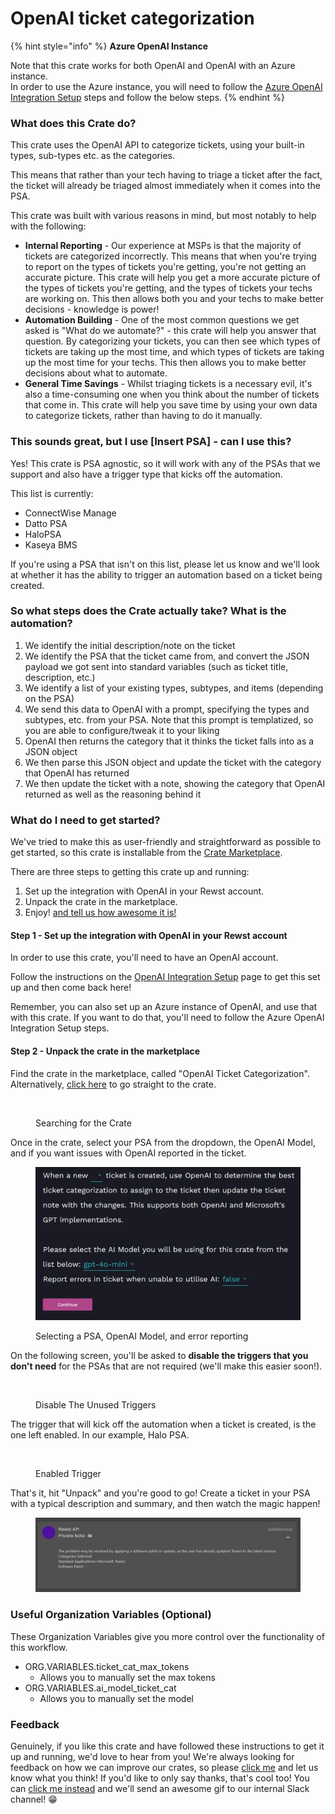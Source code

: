 # OpenAI ticket categorization

{% hint style="info" %}
**Azure OpenAI Instance**

Note that this crate works for both OpenAI and OpenAI with an Azure instance.\
In order to use the Azure instance, you will need to follow the [Azure OpenAI Integration Setup](../../documentation/integrations/individual-integration-documentation/ai/openai/azure-openai-integration-setup.md) steps and follow the below steps.
{% endhint %}

### What does this Crate do?

This crate uses the OpenAI API to categorize tickets, using your built-in types, sub-types etc. as the categories.

This means that rather than your tech having to triage a ticket after the fact, the ticket will already be triaged almost immediately when it comes into the PSA.

This crate was built with various reasons in mind, but most notably to help with the following:

* **Internal Reporting** - Our experience at MSPs is that the majority of tickets are categorized incorrectly. This means that when you're trying to report on the types of tickets you're getting, you're not getting an accurate picture. This crate will help you get a more accurate picture of the types of tickets you're getting, and the types of tickets your techs are working on. This then allows both you and your techs to make better decisions - knowledge is power!
* **Automation Building** - One of the most common questions we get asked is "What do we automate?" - this crate will help you answer that question. By categorizing your tickets, you can then see which types of tickets are taking up the most time, and which types of tickets are taking up the most time for your techs. This then allows you to make better decisions about what to automate.
* **General Time Savings** - Whilst triaging tickets is a necessary evil, it's also a time-consuming one when you think about the number of tickets that come in. This crate will help you save time by using your own data to categorize tickets, rather than having to do it manually.

### This sounds great, but I use \[Insert PSA] - can I use this?

Yes! This crate is PSA agnostic, so it will work with any of the PSAs that we support and also have a trigger type that kicks off the automation.

This list is currently:

* ConnectWise Manage
* Datto PSA
* HaloPSA
* Kaseya BMS

If you're using a PSA that isn't on this list, please let us know and we'll look at whether it has the ability to trigger an automation based on a ticket being created.

### So what steps does the Crate actually take? What is the automation?

1. We identify the initial description/note on the ticket
2. We identify the PSA that the ticket came from, and convert the JSON payload we got sent into standard variables (such as ticket title, description, etc.)
3. We identify a list of your existing types, subtypes, and items (depending on the PSA)
4. We send this data to OpenAI with a prompt, specifying the types and subtypes, etc. from your PSA. Note that this prompt is templatized, so you are able to configure/tweak it to your liking
5. OpenAI then returns the category that it thinks the ticket falls into as a JSON object
6. We then parse this JSON object and update the ticket with the category that OpenAI has returned
7. We then update the ticket with a note, showing the category that OpenAI returned as well as the reasoning behind it

### What do I need to get started?

We've tried to make this as user-friendly and straightforward as possible to get started, so this crate is installable from the [Crate Marketplace](https://app.rewst.io/marketplace/crates/0faa5757-a92a-4d75-9ddc-3549ea51bca2).

There are three steps to getting this crate up and running:

1. Set up the integration with OpenAI in your Rewst account.
2. Unpack the crate in the marketplace.
3. Enjoy! [and tell us how awesome it is!](openai-ticket-categorisation-setup.md#feedback)

#### Step 1 - Set up the integration with OpenAI in your Rewst account

In order to use this crate, you'll need to have an OpenAI account.

Follow the instructions on the [OpenAI Integration Setup](../../documentation/integrations/individual-integration-documentation/ai/openai/openai-integration-setup.md) page to get this set up and then come back here!

Remember, you can also set up an Azure instance of OpenAI, and use that with this crate. If you want to do that, you'll need to follow the Azure OpenAI Integration Setup steps.

#### Step 2 - Unpack the crate in the marketplace

Find the crate in the marketplace, called "OpenAI Ticket Categorization". Alternatively, [click here](https://app.rewst.io/marketplace/crates/0faa5757-a92a-4d75-9ddc-3549ea51bca2) to go straight to the crate.

<figure><img src="../../.gitbook/assets/CrateInMarketplace.png" alt=""><figcaption><p>Searching for the Crate</p></figcaption></figure>

Once in the crate, select your PSA from the dropdown, the OpenAI Model, and if you want issues with OpenAI reported in the ticket.

<figure><img src="../../.gitbook/assets/CrateOpenAICategorySelectPSAAndTokens.png" alt=""><figcaption><p>Selecting a PSA, OpenAI Model, and error reporting</p></figcaption></figure>

On the following screen, you'll be asked to **disable the triggers that you don't need** for the PSAs that are not required (we'll make this easier soon!).

<figure><img src="../../.gitbook/assets/DisabledTriggers.png" alt=""><figcaption><p>Disable The Unused Triggers</p></figcaption></figure>

The trigger that will kick off the automation when a ticket is created, is the one left enabled. In our example, Halo PSA.

<figure><img src="../../.gitbook/assets/Enabledtriggers.png" alt=""><figcaption><p>Enabled Trigger</p></figcaption></figure>

That's it, hit "Unpack" and you're good to go! Create a ticket in your PSA with a typical description and summary, and then watch the magic happen!

<figure><img src="../../.gitbook/assets/HaloPSANote.png" alt=""><figcaption></figcaption></figure>

### Useful Organization Variables (Optional)

These Organization Variables give you more control over the functionality of this workflow.

* ORG.VARIABLES.ticket\_cat\_max\_tokens
  * Allows you to manually set the max tokens
* ORG.VARIABLES.ai\_model\_ticket\_cat
  * Allows you to manually set the model

### Feedback

Genuinely, if you like this crate and have followed these instructions to get it up and running, we'd love to hear from you! We're always looking for feedback on how we can improve our crates, so please [click me](mailto:roc@rewst.io) and let us know what you think! If you'd like to only say thanks, that's cool too! You can [click me instead](https://engine.rewst.io/webhooks/custom/trigger/db81c9a8-13f7-458a-9306-287054605844/c47fdd7f-4075-47a8-ba92-94e790e67c06?crate=OpenAITicketCategorisation) and we'll send an awesome gif to our internal Slack channel! 😁
